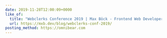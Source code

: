 ```yaml
---
date: 2019-11-28T12:00:09+0000
like_of:
  title: "Webclerks Conference 2019 | Max Böck - Frontend Web Developer"
  url: https://mxb.dev/blog/webclerks-conf-2019/
posting_method: https://omnibear.com
---
```

